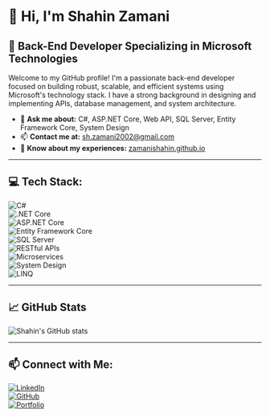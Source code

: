 # 👋 Hi, I'm Shahin Zamani

## 🚀 Back-End Developer Specializing in Microsoft Technologies

Welcome to my GitHub profile! I'm a passionate back-end developer focused on building robust, scalable, and efficient systems using Microsoft's technology stack. I have a strong background in designing and implementing APIs, database management, and system architecture.

- 💬 **Ask me about:** C#, ASP.NET Core, Web API, SQL Server, Entity Framework Core, System Design  
- 📫 **Contact me at:** [sh.zamani2002@gmail.com](mailto:sh.zamani2002@gmail.com)  
- 📄 **Know about my experiences:** [zamanishahin.github.io](https://zamanishahin.github.io/)  

---

## 💻 Tech Stack:

![C#](https://img.shields.io/badge/C%23-239120?style=for-the-badge&logo=c-sharp&logoColor=white)  
![.NET Core](https://img.shields.io/badge/.NET%20Core-512BD4?style=for-the-badge&logo=dotnet&logoColor=white)  
![ASP.NET Core](https://img.shields.io/badge/ASP.NET%20Core-512BD4?style=for-the-badge&logo=dotnet&logoColor=white)  
![Entity Framework Core](https://img.shields.io/badge/EF%20Core-512BD4?style=for-the-badge&logo=dotnet&logoColor=white)  
![SQL Server](https://img.shields.io/badge/SQL%20Server-CC2927?style=for-the-badge&logo=microsoft-sql-server&logoColor=white)  
![RESTful APIs](https://img.shields.io/badge/REST%20APIs-FF6F00?style=for-the-badge&logo=api&logoColor=white)  
![Microservices](https://img.shields.io/badge/Microservices-FF6F00?style=for-the-badge&logo=microgen&logoColor=white)  
![System Design](https://img.shields.io/badge/System%20Design-00599C?style=for-the-badge&logo=architect&logoColor=white)  
![LINQ](https://img.shields.io/badge/LINQ-512BD4?style=for-the-badge&logo=dotnet&logoColor=white)  

---

## 📈 GitHub Stats

![Shahin's GitHub stats](https://github-readme-stats.vercel.app/api?username=ZamaniShahin&show_icons=true&theme=radical)

---

## 📫 Connect with Me:

[![LinkedIn](https://img.shields.io/badge/LinkedIn-0A66C2?style=for-the-badge&logo=linkedin&logoColor=white)](https://www.linkedin.com/in/zamani-shahin/)  
[![GitHub](https://img.shields.io/badge/GitHub-181717?style=for-the-badge&logo=github&logoColor=white)](https://github.com/ZamaniShahin)  
[![Portfolio](https://img.shields.io/badge/Portfolio-000000?style=for-the-badge&logo=github-pages&logoColor=white)](https://zamanishahin.github.io/)  
